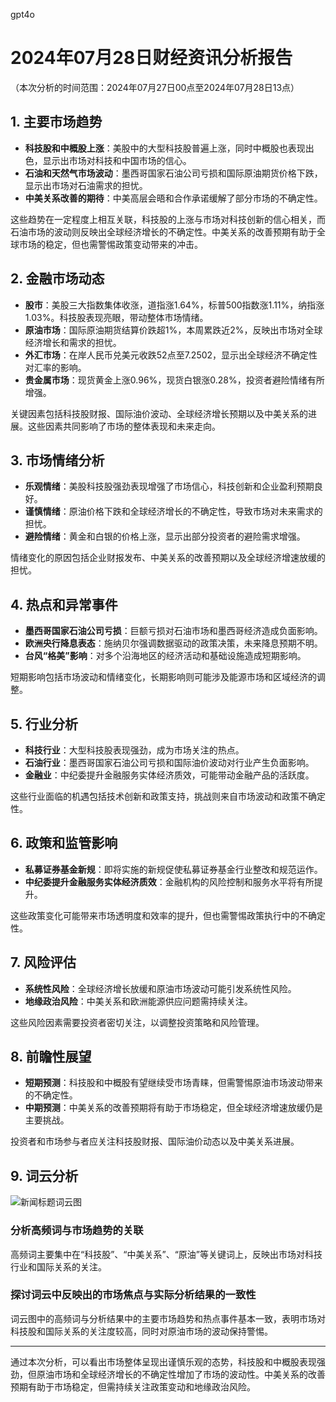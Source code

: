 gpt4o

# 2024年07月28日财经资讯分析报告
（本次分析的时间范围：2024年07月27日00点至2024年07月28日13点）

## 1. 主要市场趋势
- **科技股和中概股上涨**：美股中的大型科技股普遍上涨，同时中概股也表现出色，显示出市场对科技和中国市场的信心。
- **石油和天然气市场波动**：墨西哥国家石油公司亏损和国际原油期货价格下跌，显示出市场对石油需求的担忧。
- **中美关系改善的期待**：中美高层会晤和合作承诺缓解了部分市场的不确定性。

这些趋势在一定程度上相互关联，科技股的上涨与市场对科技创新的信心相关，而石油市场的波动则反映出全球经济增长的不确定性。中美关系的改善预期有助于全球市场的稳定，但也需警惕政策变动带来的冲击。

## 2. 金融市场动态
- **股市**：美股三大指数集体收涨，道指涨1.64%，标普500指数涨1.11%，纳指涨1.03%。科技股表现亮眼，带动整体市场情绪。
- **原油市场**：国际原油期货结算价跌超1%，本周累跌近2%，反映出市场对全球经济增长和需求的担忧。
- **外汇市场**：在岸人民币兑美元收跌52点至7.2502，显示出全球经济不确定性对汇率的影响。
- **贵金属市场**：现货黄金上涨0.96%，现货白银涨0.28%，投资者避险情绪有所增强。

关键因素包括科技股财报、国际油价波动、全球经济增长预期以及中美关系的进展。这些因素共同影响了市场的整体表现和未来走向。

## 3. 市场情绪分析
- **乐观情绪**：美股科技股强劲表现增强了市场信心，科技创新和企业盈利预期良好。
- **谨慎情绪**：原油价格下跌和全球经济增长的不确定性，导致市场对未来需求的担忧。
- **避险情绪**：黄金和白银的价格上涨，显示出部分投资者的避险需求增强。

情绪变化的原因包括企业财报发布、中美关系的改善预期以及全球经济增速放缓的担忧。

## 4. 热点和异常事件
- **墨西哥国家石油公司亏损**：巨额亏损对石油市场和墨西哥经济造成负面影响。
- **欧洲央行降息表态**：施纳贝尔强调数据驱动的政策决策，未来降息预期不明。
- **台风“格美”影响**：对多个沿海地区的经济活动和基础设施造成短期影响。

短期影响包括市场波动和情绪变化，长期影响则可能涉及能源市场和区域经济的调整。

## 5. 行业分析
- **科技行业**：大型科技股表现强劲，成为市场关注的热点。
- **石油行业**：墨西哥国家石油公司亏损和国际油价波动对行业产生负面影响。
- **金融业**：中纪委提升金融服务实体经济质效，可能带动金融产品的活跃度。

这些行业面临的机遇包括技术创新和政策支持，挑战则来自市场波动和政策不确定性。

## 6. 政策和监管影响
- **私募证券基金新规**：即将实施的新规促使私募证券基金行业整改和规范运作。
- **中纪委提升金融服务实体经济质效**：金融机构的风险控制和服务水平将有所提升。

这些政策变化可能带来市场透明度和效率的提升，但也需警惕政策执行中的不确定性。

## 7. 风险评估
- **系统性风险**：全球经济增长放缓和原油市场波动可能引发系统性风险。
- **地缘政治风险**：中美关系和欧洲能源供应问题需持续关注。

这些风险因素需要投资者密切关注，以调整投资策略和风险管理。

## 8. 前瞻性展望
- **短期预测**：科技股和中概股有望继续受市场青睐，但需警惕原油市场波动带来的不确定性。
- **中期预测**：中美关系的改善预期将有助于市场稳定，但全球经济增速放缓仍是主要挑战。

投资者和市场参与者应关注科技股财报、国际油价动态以及中美关系进展。

## 9. 词云分析
![新闻标题词云图](output/6d9838e5-78e2-4af1-8778-60356a67415a.png)

### 分析高频词与市场趋势的关联
高频词主要集中在“科技股”、“中美关系”、“原油”等关键词上，反映出市场对科技行业和国际关系的关注。

### 探讨词云中反映出的市场焦点与实际分析结果的一致性
词云图中的高频词与分析结果中的主要市场趋势和热点事件基本一致，表明市场对科技股和国际关系的关注度较高，同时对原油市场的波动保持警惕。

---

通过本次分析，可以看出市场整体呈现出谨慎乐观的态势，科技股和中概股表现强劲，但原油市场和全球经济增长的不确定性增加了市场的波动性。中美关系的改善预期有助于市场稳定，但需持续关注政策变动和地缘政治风险。